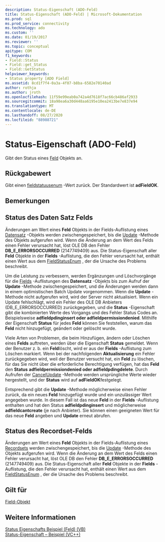 ```yaml
---
description: Status-Eigenschaft (ADO-Feld)
title: Status-Eigenschaft (ADO-Feld) | Microsoft-Dokumentation
ms.prod: sql
ms.prod_service: connectivity
ms.technology: ado
ms.custom: ''
ms.date: 01/19/2017
ms.reviewer: ''
ms.topic: conceptual
apitype: COM
f1_keywords:
- Field::Status
- Field::get_Status
- Field::GetStatus
helpviewer_keywords:
- Status property [ADO Field]
ms.assetid: 8cd1f7f4-0a3a-4f07-b8ba-6582e70140ad
author: rothja
ms.author: jroth
ms.openlocfilehash: 11f59e99eab0a742a4d7618f7ac66cb486af2933
ms.sourcegitcommit: 18a98ea6a30d448aa6195e10ea2413be7e837e94
ms.translationtype: MT
ms.contentlocale: de-DE
ms.lasthandoff: 08/27/2020
ms.locfileid: "88988721"
---
```

# <a name="status-property-ado-field"></a>Status-Eigenschaft (ADO-Feld)
Gibt den Status eines [Feld](./field-object.md) Objekts an.  
  
## <a name="return-value"></a>Rückgabewert  
 Gibt einen [fieldstatuusenum](./fieldstatusenum.md) -Wert zurück. Der Standardwert ist **adFieldOK**.  
  
## <a name="remarks"></a>Bemerkungen  
  
## <a name="record-field-status"></a>Status des Daten Satz Felds  
 Änderungen am Wert eines **Feld** Objekts in der Fields-Auflistung eines [Datensatz](./record-object-ado.md) -Objekts werden zwischengespeichert, bis die [Update](./update-method.md) -Methode des Objekts aufgerufen wird. Wenn die Änderung an dem Wert des Felds einen Fehler verursacht hat, löst OLE DB den Fehler **DB_E_ERRORSOCCURRED** (2147749409) aus. Die Status-Eigenschaft aller **Feld** Objekte in der **Fields** -Auflistung, die den Fehler verursacht hat, enthält einen Wert aus dem [FieldStatusEnum](./fieldstatusenum.md) , der die Ursache des Problems beschreibt.  
  
 Um die Leistung zu verbessern, werden Ergänzungen und Löschvorgänge für die [Fields](./fields-collection-ado.md) -Auflistungen des **Datensatz** -Objekts bis zum Aufruf der **Update** -Methode zwischengespeichert, und die Änderungen werden dann in einem optimistischen Batch Update vorgenommen. Wenn die **Update** -Methode nicht aufgerufen wird, wird der Server nicht aktualisiert. Wenn ein Update fehlschlägt, wird ein Fehler des OLE DB Anbieters (DB_E_ERRORSOCCURRED) zurückgegeben, und die **Status** -Eigenschaft gibt die kombinierten Werte des Vorgangs und des Fehler Status Codes an. Beispielsweise **adfieldpdinginsert oder adfieldpermissiondenied**. Mithilfe der Eigenschaft **Status** für jedes **Feld** können Sie feststellen, warum das **Feld** nicht hinzugefügt, geändert oder gelöscht wurde.  
  
 Viele Arten von Problemen, die beim Hinzufügen, ändern oder Löschen eines **Felds** auftreten, werden über die Eigenschaft **Status** gemeldet. Wenn der Benutzer z. b. ein **Feld**löscht, wird er aus der **Fields** -Auflistung zum Löschen markiert. Wenn bei der nachfolgenden **Aktualisierung** ein Fehler zurückgegeben wird, weil der Benutzer versucht hat, ein **Feld** zu löschen, für das Sie nicht über die erforderliche Berechtigung verfügen, hat das **Feld** den **Status** **adfieldpermissiondenied oder adfieldpdingdelete**. Durch Aufrufen der [CancelUpdate](./cancelupdate-method-ado.md) -Methode werden ursprüngliche Werte wieder hergestellt, und der **Status** wird auf **adFieldOK**festgelegt.  
  
 Entsprechend gibt die **Update** -Methode möglicherweise einen Fehler zurück, da ein neues **Feld** hinzugefügt wurde und ein unzulässiger Wert angegeben wurde. In diesem Fall ist das neue **Feld** in der **Fields** -Auflistung enthalten und hat den Status **adfieldpdinginsert** und möglicherweise **adfieldcantcreate** (je nach Anbieter). Sie können einen geeigneten Wert für das neue **Feld** angeben und **Update** erneut abrufen.  
  
## <a name="recordset-field-status"></a>Status des Recordset-Felds  
 Änderungen am Wert eines **Feld** Objekts in der Fields-Auflistung eines [Recordsets](./recordset-object-ado.md) werden zwischengespeichert, bis die [Update](./update-method.md) -Methode des Objekts aufgerufen wird. Wenn die Änderung an dem Wert des Felds einen Fehler verursacht hat, löst OLE DB den Fehler **DB_E_ERRORSOCCURRED** (2147749409) aus. Die Status-Eigenschaft aller **Feld** Objekte in der **Fields** -Auflistung, die den Fehler verursacht hat, enthält einen Wert aus dem [FieldStatusEnum](./fieldstatusenum.md) , der die Ursache des Problems beschreibt.  
  
## <a name="applies-to"></a>Gilt für  
 [Field-Objekt](./field-object.md)  
  
## <a name="see-also"></a>Weitere Informationen  
 [Status Eigenschafts Beispiel (Feld) (VB)](./status-property-example-field-vb.md)   
 [Status-Eigenschaft – Beispiel (VC++)](./status-property-example-vc.md)